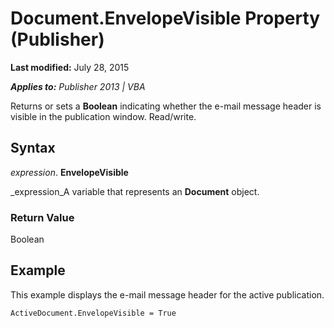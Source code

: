
# Document.EnvelopeVisible Property (Publisher)

 **Last modified:** July 28, 2015

 _**Applies to:** Publisher 2013 | VBA_

Returns or sets a  **Boolean** indicating whether the e-mail message header is visible in the publication window. Read/write.


## Syntax

 _expression_. **EnvelopeVisible**

 _expression_A variable that represents an  **Document** object.


### Return Value

Boolean


## Example

This example displays the e-mail message header for the active publication.


```
ActiveDocument.EnvelopeVisible = True
```

